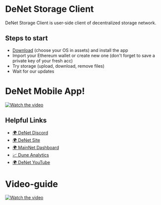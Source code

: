 # DeNet Storage Client

DeNet Storage Client is user-side client of decentralized storage network.

## Steps to start

- [Download](https://github.com/DeNetPRO/StorageProvider/releases/latest) (choose your OS in assets) and install the app
- Import your Ethereum wallet or create new one (don't forget to save a private key of your fresh acc)
- Try storage (upload, download, remove files)
- Wait for our updates

# DeNet Mobile App!

[![Watch the video](https://i.ytimg.com/an_webp/v6Qq8-n7d18/mqdefault_6s.webp?du=3000&sqp=CMqF_psG&rs=AOn4CLAoUK5h1nIZXD_mnE2qHk8Gf47DsA)](https://www.youtube.com/watch?v=v6Qq8-n7d18)

## Helpful Links

- [🌍 DeNet Discord](https://discord.gg/Mt5ug7ds)
- [🌍 DeNet Site](https://denet.pro)
- [🌍 MainNet Dashboard](https://mainnet.dfile.tech)
- [📈 Dune Analytics](https://dune.com/djdeniro/storageprotocol-v2)
- [🌍 DeNet YouTube](https://www.youtube.com/channel/UCeCxt3tYbtSkJvaznNjQimQ)

# Video-guide
[![Watch the video](https://img.youtube.com/vi/D0qoKiJDqaU/hqdefault.jpg)](https://youtu.be/D0qoKiJDqaU)
